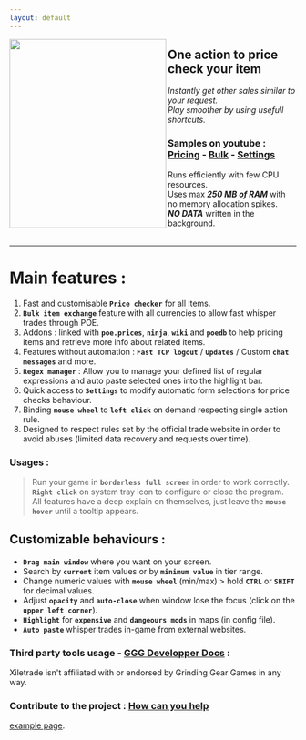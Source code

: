```yaml
---
layout: default
---
```

<a alt="Xiletrade screenshot" target="_blank" rel="noopener noreferrer" href="https://github.com/user-attachments/assets/ba015744-ccc2-4bcb-87e1-e07165fcdb33"><img align="left" width="275" height="332" src="https://github.com/user-attachments/assets/ba015744-ccc2-4bcb-87e1-e07165fcdb33"></a>
## One action to price check your item

*Instantly get other sales similar to your request.*  
*Play smoother by using usefull shortcuts.*

### Samples on youtube : [Pricing](https://youtu.be/4mP3uOsr8oc) - [Bulk](https://youtu.be/6yuLZXTho-A) - [Settings](https://youtu.be/libdIjrNM-8)<br>

Runs efficiently with few CPU resources.  
Uses max ***250 MB of RAM*** with no memory allocation spikes.  
***NO DATA*** written in the background.  
<br>
* * *

# Main features :

1. Fast and customisable **`Price checker`** for all items.
2. **`Bulk item exchange`** feature with all currencies to allow fast whisper trades through POE.
3. Addons : linked with **`poe.prices`**, **`ninja`**, **`wiki`** and **`poedb`** to help pricing items and retrieve more info about related items.
4. Features without automation : **`Fast TCP logout`** / **`Updates`** / Custom **`chat messages`** and more.
5. **`Regex manager`** : Allow you to manage your defined list of regular expressions and auto paste selected ones into the highlight bar.
6. Quick access to **`Settings`** to modify automatic form selections for price checks behaviour.
7. Binding **`mouse wheel`** to **`left click`** on demand respecting single action rule.
8. Designed to respect rules set by the official trade website in order to avoid abuses (limited data recovery and requests over time).

### Usages :

> Run your game in **`borderless full screen`** in order to work correctly.  
> **`Right click`** on system tray icon to configure or close the program.  
> All features have a deep explain on themselves, just leave the **`mouse hover`** until a tooltip appears.

## Customizable behaviours :

* **`Drag main window`** where you want on your screen.
* Search by **`current`** item values or by **`minimum value`** in tier range.
* Change numeric values with **`mouse wheel`** (min/max) > hold **`CTRL`** or **`SHIFT`** for decimal values.
* Adjust **`opacity`** and **`auto-close`** when window lose the focus (click on the **`upper left corner`**).
* **`Highlight`** for **`expensive`** and **`dangeours mods`** in maps (in config file).
* **`Auto paste`** whisper trades in-game from external websites.

### Third party tools usage - [GGG Developper Docs](https://www.pathofexile.com/developer/docs/index#policy) :
Xiletrade isn't affiliated with or endorsed by Grinding Gear Games in any way.<br>

### Contribute to the project : [How can you help](https://github.com/maxensas/xiletrade/blob/master/CONTRIBUTING.md)
 
[example page](./example-page.html).